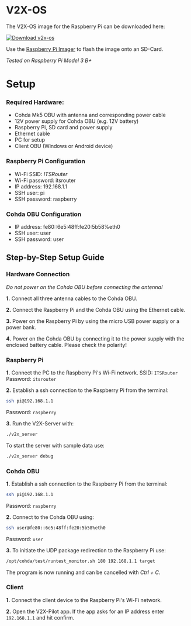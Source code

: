 # V2X-OS

The V2X-OS image for the Raspberry Pi can be downloaded here:

[![Download v2x-os](https://a.fsdn.com/con/app/sf-download-button)](https://sourceforge.net/projects/v2x-os/files/latest/download)

Use the [Raspberry Pi Imager](https://www.raspberrypi.com/software/) to flash the image onto an SD-Card. 

*Tested on Raspberry Pi Model 3 B+*

# Setup

### Required Hardware:

- Cohda Mk5 OBU with antenna and corresponding power cable
- 12V power supply for Cohda OBU (e.g. 12V battery)
- Raspberry Pi, SD card and power supply
- Ethernet cable
- PC for setup
- Client OBU (Windows or Android device)

### Raspberry Pi Configuration

- Wi-Fi SSID: _ITSRouter_
- Wi-Fi password: itsrouter
- IP address: 192.168.1.1
- SSH user: pi
- SSH password: raspberry

### Cohda OBU Configuration

- IP address: fe80::6e5:48ff:fe20:5b58%eth0
- SSH user: user
- SSH password: user

## Step-by-Step Setup Guide

### **Hardware Connection**

_Do not power on the Cohda OBU before connecting the antenna!_

**1.** Connect all three antenna cables to the Cohda OBU.

**2.** Connect the Raspberry Pi and the Cohda OBU using the Ethernet cable.

**3.** Power on the Raspberry Pi by using the micro USB power supply or a power bank.

**4.** Power on the Cohda OBU by connecting it to the power supply with the enclosed battery cable. Please check the polarity!

### **Raspberry Pi**

**1.** Connect the PC to the Raspberry Pi's Wi-Fi network. SSID: `ITSRouter` Password: `itsrouter`

**2.** Establish a ssh connection to the Raspberry Pi from the terminal:

```bash
ssh pi@192.168.1.1
```

Password: `raspberry`

**3.** Run the V2X-Server with:

```bash
./v2x_server
```

To start the server with sample data use:

```bash
./v2x_server debug
```

### **Cohda OBU**

**1.** Establish a ssh connection to the Raspberry Pi from the terminal:

```bash
ssh pi@192.168.1.1
```

Password: `raspberry`

**2.** Connect to the Cohda OBU using:

```bash
ssh user@fe80::6e5:48ff:fe20:5b58%eth0
```

Password: `user`

**3.** To initiate the UDP package redirection to the Raspberry Pi use:

```bash
/opt/cohda/test/runtest_monitor.sh 180 192.168.1.1 target
```

The program is now running and can be cancelled with _Ctrl + C_.

### **Client**

**1.** Connect the client device to the Raspberry Pi's Wi-Fi network.

**2.** Open the V2X-Pilot app. If the app asks for an IP address enter `192.168.1.1` and hit confirm.
